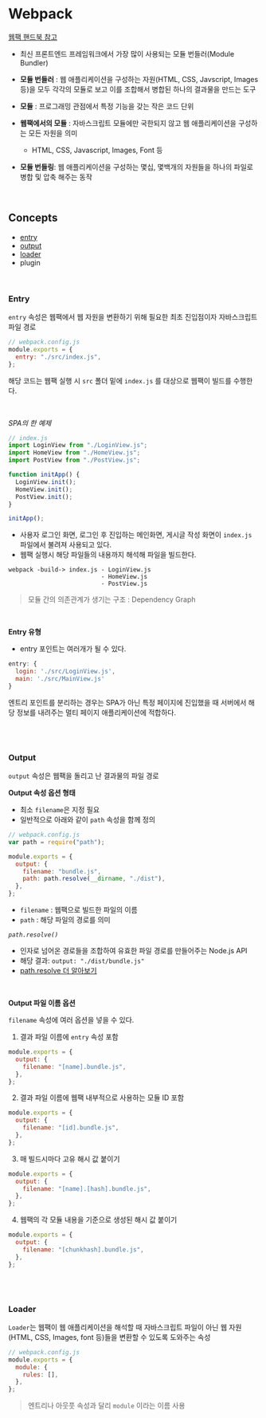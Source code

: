# Webpack

[웹팩 핸드북 참고](https://joshua1988.github.io/webpack-guide/guide.html)

- 최신 프론트엔드 프레임워크에서 가장 많이 사용되는 모듈 번들러(Module Bundler)

- **모듈 번들러** : 웹 애플리케이션을 구성하는 자원(HTML, CSS, Javscript, Images 등)을 모두 각각의 모듈로 보고 이를 조합해서 병합된 하나의 결과물을 만드는 도구

- **모듈** : 프로그래밍 관점에서 특정 기능을 갖는 작은 코드 단위

- **웹팩에서의 모듈** : 자바스크립트 모듈에만 국한되지 않고 웹 애플리케이션을 구성하는 모든 자원을 의미

  - HTML, CSS, Javascript, Images, Font 등

- **모듈 번들링**: 웹 애플리케이션을 구성하는 몇십, 몇백개의 자원들을 하나의 파일로 병합 및 압축 해주는 동작

<br />

## Concepts

- [entry](#entry)
- [output](#output)
- [loader](#loader)
- plugin

<br />

### Entry

`entry` 속성은 웹팩에서 웹 자원을 변환하기 위해 필요한 최초 진입점이자 자바스크립트 파일 경로

```js
// webpack.config.js
module.exports = {
  entry: "./src/index.js",
};
```

해당 코드는 웹팩 실행 시 `src` 폴더 밑에 `index.js` 를 대상으로 웹팩이 빌드를 수행한다.

<br />

_SPA의 한 예제_

```jsx
// index.js
import LoginView from "./LoginView.js";
import HomeView from "./HomeView.js";
import PostView from "./PostView.js";

function initApp() {
  LoginView.init();
  HomeView.init();
  PostView.init();
}

initApp();
```

- 사용자 로그인 화면, 로그인 후 진입하는 메인화면, 게시글 작성 화면이 `index.js` 파일에서 불려져 사용되고 있다.
- 웹팩 실행시 해당 파일들의 내용까지 해석해 파일을 빌드한다.

```
webpack -build-> index.js - LoginView.js
                          - HomeView.js
                          - PostView.js
```

> 모듈 간의 의존관계가 생기는 구조 : Dependency Graph

<br />

**Entry 유형**

- entry 포인트는 여러개가 될 수 있다.

```js
entry: {
  login: './src/LoginView.js',
  main: './src/MainView.js'
}
```

엔트리 포인트를 분리하는 경우는 SPA가 아닌 특정 페이지에 진입했을 때 서버에서 해당 정보를 내려주는 멀티 페이지 애플리케이션에 적합하다.

<br />
<br />

### Output

`output` 속성은 웹팩을 돌리고 난 결과물의 파일 경로

**Output 속성 옵션 형태**

- 최소 `filename`은 지정 필요
- 일반적으로 아래와 같이 `path` 속성을 함께 정의

```js
// webpack.config.js
var path = require("path");

module.exports = {
  output: {
    filename: "bundle.js",
    path: path.resolve(__dirname, "./dist"),
  },
};
```

- `filename` : 웹팩으로 빌드한 파일의 이름
- `path` : 해당 파일의 경로를 의미

_`path.resolve()`_

- 인자로 넘어온 경로들을 조합하여 유효한 파일 경로를 만들어주는 Node.js API
- 해당 결과: `output: "./dist/bundle.js"`
- [path.resolve 더 알아보기](https://www.hanumoka.net/2018/11/08/node-20181108-node-path-join-vs-resolve/)

<br />

**Output 파일 이름 옵션**

`filename` 속성에 여러 옵션을 넣을 수 있다.

1. 결과 파일 이름에 `entry` 속성 포함

```js
module.exports = {
  output: {
    filename: "[name].bundle.js",
  },
};
```

2. 결과 파일 이름에 웹팩 내부적으로 사용하는 모듈 ID 포함

```js
module.exports = {
  output: {
    filename: "[id].bundle.js",
  },
};
```

3. 매 빌드시마다 고유 해시 값 붙이기

```js
module.exports = {
  output: {
    filename: "[name].[hash].bundle.js",
  },
};
```

4. 웹팩의 각 모듈 내용을 기준으로 생성된 해시 값 붙이기

```js
module.exports = {
  output: {
    filename: "[chunkhash].bundle.js",
  },
};
```

<br />
<br />

### Loader

`Loader`는 웹팩이 웹 애플리케이션을 해석할 때 자바스크립트 파일이 아닌 웹 자원(HTML, CSS, Images, font 등)들을 변환할 수 있도록 도와주는 속성

```js
// webpack.config.js
module.exports = {
  module: {
    rules: [],
  },
};
```

> 엔트리나 아웃풋 속성과 달리 `module` 이라는 이름 사용

<br />
